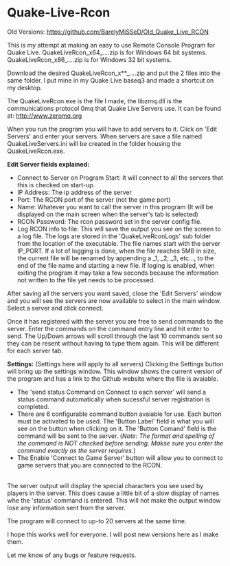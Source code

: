 # Quake-Live-Rcon

Old Versions: https://github.com/BarelyMiSSeD/Old_Quake_Live_RCON

This is my attempt at making an easy to use Remote Console Program for Quake Live.
QuakeLiveRcon_x64_*.*.*.*.zip is for Windows 64 bit systems.
QuakeLiveRcon_x86_*.*.*.*.zip is for Windows 32 bit systems.


Download the desired QuakeLiveRcon_x**_*.*.*.*.zip and put the 2 files into the same folder.
I put mine in my Quake Live baseq3 and made a shortcut on my desktop.

The QuakeLiveRcon.exe is the file I made, the libzmq.dll is the communications protocol 0mq
that Quake Live Servers use. It can be found at: http://www.zeromq.org

When you run the program you will have to add servers to it. Click on 'Edit Servers'
and enter your servers. When servers are save a file named QuakeLiveServers.ini will be 
created in the folder housing the QuakeLiveRcon.exe.

<b>Edit Server fields explained:</b>
- Connect to Server on Program Start: It will connect to all the servers that this is checked on start-up.
- IP Address: The ip address of the server
- Port: The RCON port of the server (not the game port)
- Name: Whatever you want to call the server in this program (It will be displayed on the main screen when the server's tab is selected)
- RCON Password: The rcon password set in the server config file.
- Log RCON info to file: This will save the output you see on the screen to a log file. The logs are stored in the 'QuakeLiveRconLogs'
sub folder from the location of the executable. The file names start with the server IP_PORT. If a lot of logging is done, when the file reaches 5MB in size, the current file will be renamed by appending a _1, _2, _3, etc..., to the end of the file name and starting a new file. If loging is enabled, when exiting the program it may take a few seconds because the information not written to the file yet needs to be processed.

After saving all the servers you want saved, close the 'Edit Servers' window and you will see the servers
are now available to select in the main window. Select a server and click connect.

Once it has registered with the server you are free to send commands to the server.
Enter the commands on the command entry line and hit enter to send.
The Up/Down arrows will scroll through the last 10 commands sent so they can be resent without having to type them again.
This will be different for each server tab.

<b>Settings:</b> (Settings here will apply to all servers)
Clicking the Settings button will bring up the settings window. This window shows the current version of the program and has a link to the Github website where the file is avaiable.

- The 'send status Command on Connect to each server' will send a status command automatically when sucessful server registration is completed.
- There are 6 configurable command button avaiable for use. Each button must be activated to be used. The 'Button Label' field is what you will see on the button when clicking on it. The 'Button Comand' field is the command will be sent to the server. (<I>Note: The format and spelling of the command is NOT checked before sending. Makse sure you enter the command exactly as the server requires.</I>)
- The Enable 'Connect to Game Server' button will allow you to connect to game servers that you are connected to the RCON.
<br><br>

The server output will display the special characters you see used by players in the server. This does cause a little bit of a slow display of names whe the 'status' command is entered. This will not make the output window lose any information sent from the server.

The program will connect to up-to 20 servers at the same time.

I hope this works well for everyone. I will post new versions here as I make them.

Let me know of any bugs or feature requests.
